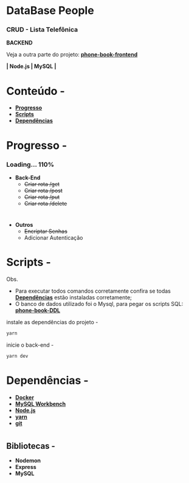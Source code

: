 # DataBase People

### CRUD - Lista Telefônica
**BACKEND**

Veja a outra parte do projeto: **[phone-book-frontend](https://github.com/JohnsCoder/databasePeople-frontend)**

**| Node.js | MySQL |** 
# 
# Conteúdo -
- **[Progresso](#progresso--)**
- **[Scripts](#scripts--)**
- **[Dependências](#dependencias--)**
# 
# Progresso -


### Loading… 110%


- **Back-End**
    - ~~Criar rota /get~~
    - ~~Criar rota /post~~
    - ~~Criar rota /put~~
    - ~~Criar rota /delete~~

# 
- **Outros**
    - ~~Encriptar Senhas~~
    - Adicionar Autenticação
# 
# Scripts -

Obs. 
- Para executar todos comandos corretamente confira se todas **[Dependências](#Dependências--)** estão instaladas corretamente;
- O banco de dados utilizado foi o Mysql, para pegar os scripts SQL: **[phone-book-DDL](https://github.com/JohnsCoder/databasePeople-DDL)**



instale as dependências do projeto -

```bash
yarn 

```

inicie o back-end -

```bash
yarn dev

```


# 
# Dependências -


- **[Docker](https://www.docker.com/get-started/)**
- **[MySQL Workbench](https://dev.mysql.com/downloads/workbench/)**
- **[Node.js](https://nodejs.org/en/)**
- **[yarn](https://yarnpkg.com/getting-started/install)**
- **[git](https://git-scm.com/downloads)**

#
## Bibliotecas -
- **Nodemon**
- **Express**
- **MySQL**
